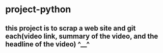 # project-python
## this project is to scrap a web site and git each(video link, summary of the video, and the headline of the video) ^__^ 
